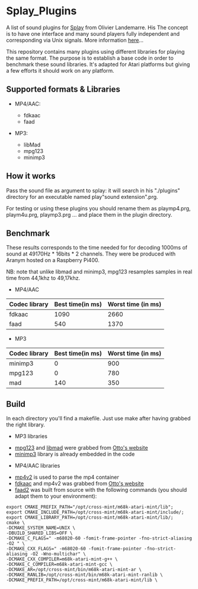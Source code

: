 # Splay_Plugins
A list of sound plugins for [Splay](http://ol.lutece.net/telechargement/opensource/splay.zip) from Olivier Landemarre. His The concept is to have one interface and many sound players fully independent and corresponding via Unix signals.
More information [here](https://www.atari-forum.com/viewtopic.php?p=445499&hilit=splay)...

This repository contains many plugins using different libraries for playing the same format.
The purpose is to establish a base code in order to benchmark these sound libraries.
It's adapted for Atari platforms but giving a few efforts it should work on any platform.

## Supported formats & Libraries

* MP4/AAC:
    * fdkaac
    * faad

* MP3:
    * libMad
    * mpg123
    * minimp3

## How it works

Pass the sound file as argument to splay: it will search in his "./plugins" directory for an executable named play"sound extension".prg.

For testing or using these plugins you should rename them as playmp4.prg, playm4u.prg, playmp3.prg ... and place them in the plugin directory.

## Benchmark

These results corresponds to the time needed for for decoding 1000ms of sound at 49170Hz * 16bits * 2 channels. They were be produced with Aranym hosted on a Raspberry Pi400.

NB: note that unlike libmad and minimp3, mpg123 resamples samples in real time from 44,1khz to 49,17khz.

* MP4/AAC

| Codec library | Best time(in ms) | Worst time (in ms) |
| ------------- | ---------------- | ------------------ |
| fdkaac        | 1090             | 2660               | 
| faad          | 540              | 1370               | 

* MP3

| Codec library | Best time(in ms) | Worst time (in ms) |
| ------------- | ---------------- | ------------------ |
| minimp3       | 0                | 900                | 
| mpg123        | 0                | 780                | 
| mad           | 140              | 350                | 

## Build

In each directory you'll find a makefile. Just use make after having grabbed the right library.

* MP3 libraries

- [mpg123](https://www.mpg123.de/index.shtml) and [libmad](http://m.baert.free.fr/contrib/docs/libmad/doxy/html/index.html) were grabbed from [Otto's website](https://tho-otto.de/crossmint.php)
- [minimp3](https://github.com/lieff/minimp3) library is already embedded in the code

* MP4/AAC libraries

- [mp4v2](https://mp4v2.org/) is used to parse the mp4 container
- [fdkaac](https://github.com/mstorsjo/fdk-aac) and mp4v2 was grabbed from [Otto's website](https://tho-otto.de/crossmint.php)
- [faad2](https://github.com/knik0/faad2) was built from source with the following commands (you should adapt them to your environment):

```console
export CMAKE_PREFIX_PATH="/opt/cross-mint/m68k-atari-mint/lib";
export CMAKE_INCLUDE_PATH=/opt/cross-mint/m68k-atari-mint/include/;
export CMAKE_LIBRARY_PATH=/opt/cross-mint/m68k-atari-mint/lib/;
cmake \
-DCMAKE_SYSTEM_NAME=UNIX \
-DBUILD_SHARED_LIBS=OFF \
-DCMAKE_C_FLAGS=" -m68020-60 -fomit-frame-pointer -fno-strict-aliasing -O2 " \
-DCMAKE_CXX_FLAGS=" -m68020-60 -fomit-frame-pointer -fno-strict-aliasing -O2 -Wno-multichar" \
-DCMAKE_CXX_COMPILER=m68k-atari-mint-g++ \
-DCMAKE_C_COMPILER=m68k-atari-mint-gcc \
-DCMAKE_AR=/opt/cross-mint/bin/m68k-atari-mint-ar \
-DCMAKE_RANLIB=/opt/cross-mint/bin/m68k-atari-mint-ranlib \
-DCMAKE_PREFIX_PATH=/opt/cross-mint/m68k-atari-mint/lib \
```

